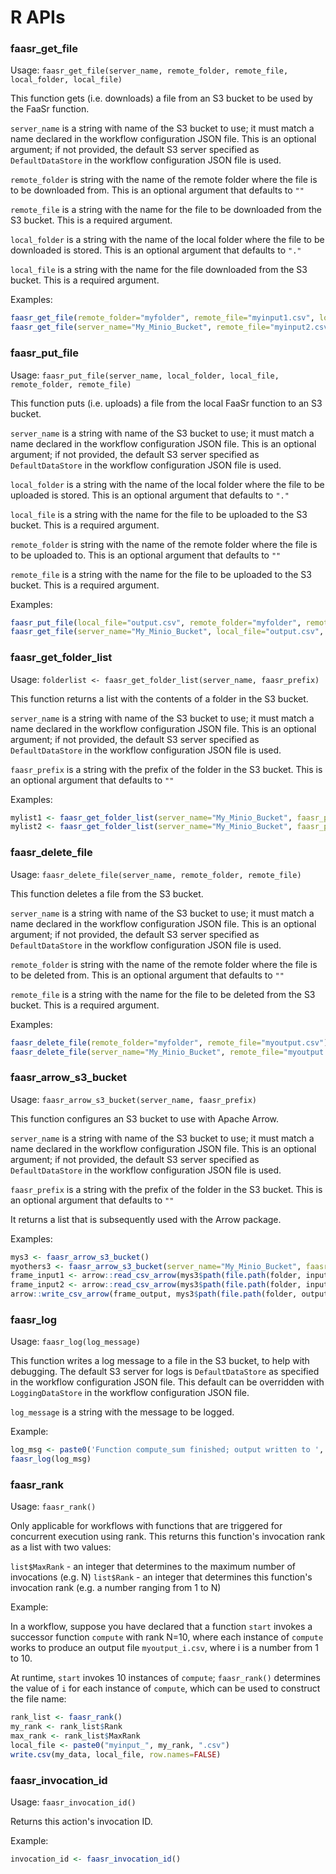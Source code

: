 # R APIs

### faasr_get_file

Usage: `faasr_get_file(server_name, remote_folder, remote_file, local_folder, local_file)`

This function gets (i.e. downloads) a file from an S3 bucket to be used by the FaaSr function.

`server_name` is a string with name of the S3 bucket to use; it must match a name declared in the workflow configuration JSON file.
This is an optional argument; if not provided, the default S3 server specified as `DefaultDataStore` in the workflow configuration JSON file is used.

`remote_folder` is string with the name of the remote folder where the file is to be downloaded from. This is an optional argument that defaults to `""`

`remote_file` is a string with the name for the file to be downloaded from the S3 bucket. This is a required argument.

`local_folder` is a string with the name of the local folder where the file to be downloaded is stored. This is an optional argument that defaults to `"."`

`local_file` is a string with the name for the file downloaded from the S3 bucket. This is a required argument.

Examples:

```r
faasr_get_file(remote_folder="myfolder", remote_file="myinput1.csv", local_file="input1.csv")
faasr_get_file(server_name="My_Minio_Bucket", remote_file="myinput2.csv", local_file="input2.csv")
```

### faasr_put_file

Usage: `faasr_put_file(server_name, local_folder, local_file, remote_folder, remote_file)`

This function puts (i.e. uploads) a file from the local FaaSr function to an S3 bucket.

`server_name` is a string with name of the S3 bucket to use; it must match a name declared in the workflow configuration JSON file.
This is an optional argument; if not provided, the default S3 server specified as `DefaultDataStore` in the workflow configuration JSON file is used.

`local_folder` is a string with the name of the local folder where the file to be uploaded is stored. This is an optional argument that defaults to `"."`

`local_file` is a string with the name for the file to be uploaded to the S3 bucket. This is a required argument.

`remote_folder` is string with the name of the remote folder where the file is to be uploaded to. This is an optional argument that defaults to `""`

`remote_file` is a string with the name for the file to be uploaded to the S3 bucket. This is a required argument.


Examples:

```r
faasr_put_file(local_file="output.csv", remote_folder="myfolder", remote_file="myoutput.csv")
faasr_get_file(server_name="My_Minio_Bucket", local_file="output.csv", remote_file="myoutput.csv")
```

### faasr_get_folder_list

Usage: `folderlist <- faasr_get_folder_list(server_name, faasr_prefix)`

This function returns a list with the contents of a folder in the S3 bucket. 

`server_name` is a string with name of the S3 bucket to use; it must match a name declared in the workflow configuration JSON file.
This is an optional argument; if not provided, the default S3 server specified as `DefaultDataStore` in the workflow configuration JSON file is used.

`faasr_prefix` is a string with the prefix of the folder in the S3 bucket. This is an optional argument that defaults to `""`

Examples:

```r
mylist1 <- faasr_get_folder_list(server_name="My_Minio_Bucket", faasr_prefix="myfolder")
mylist2 <- faasr_get_folder_list(server_name="My_Minio_Bucket", faasr_prefix="myfolder/mysubfolder")
```

### faasr_delete_file

Usage: `faasr_delete_file(server_name, remote_folder, remote_file)`

This function deletes a file from the S3 bucket.

`server_name` is a string with name of the S3 bucket to use; it must match a name declared in the workflow configuration JSON file.
This is an optional argument; if not provided, the default S3 server specified as `DefaultDataStore` in the workflow configuration JSON file is used.

`remote_folder` is string with the name of the remote folder where the file is to be deleted from. This is an optional argument that defaults to `""`

`remote_file` is a string with the name for the file to be deleted from the S3 bucket. This is a required argument.

Examples:

```r
faasr_delete_file(remote_folder="myfolder", remote_file="myoutput.csv")
faasr_delete_file(server_name="My_Minio_Bucket", remote_file="myoutput.csv")
```

### faasr_arrow_s3_bucket

Usage: `faasr_arrow_s3_bucket(server_name, faasr_prefix)`

This function configures an S3 bucket to use with Apache Arrow.

`server_name` is a string with name of the S3 bucket to use; it must match a name declared in the workflow configuration JSON file.
This is an optional argument; if not provided, the default S3 server specified as `DefaultDataStore` in the workflow configuration JSON file is used.

`faasr_prefix` is a string with the prefix of the folder in the S3 bucket. This is an optional argument that defaults to `""`

It returns a list that is subsequently used with the Arrow package.

Examples:

```r
mys3 <- faasr_arrow_s3_bucket()
myothers3 <- faasr_arrow_s3_bucket(server_name="My_Minio_Bucket", faasr_prefix="myfolder")
frame_input1 <- arrow::read_csv_arrow(mys3$path(file.path(folder, input1)))
frame_input2 <- arrow::read_csv_arrow(mys3$path(file.path(folder, input2)))
arrow::write_csv_arrow(frame_output, mys3$path(file.path(folder, output)))
```

### faasr_log

Usage: `faasr_log(log_message)`

This function writes a log message to a file in the S3 bucket, to help with debugging.
The default S3 server for logs is `DefaultDataStore` as specified in the workflow configuration JSON file.
This default can be overridden with `LoggingDataStore` in  the workflow configuration JSON file.

`log_message` is a string with the message to be logged.

Example:

```r
log_msg <- paste0('Function compute_sum finished; output written to ', folder, '/', output, ' in default S3 bucket')
faasr_log(log_msg)
```

### faasr_rank

Usage: `faasr_rank()`

Only applicable for workflows with functions that are triggered for concurrent execution using rank.
This returns this function's invocation rank as a list with two values:

`list$MaxRank` - an integer that determines to the maximum number of invocations (e.g. N)
`list$Rank` - an integer that determines this function's invocation rank (e.g. a number ranging from 1 to N)

Example:

In a workflow, suppose you have declared that a function `start` invokes a successor function `compute` with rank N=10, where each instance of `compute` works to produce an output file `myoutput_i.csv`, where i is a number from 1 to 10.

At runtime, `start` invokes 10 instances of `compute`; `faasr_rank()` determines the value of `i` for each instance of `compute`, which can be used to construct the file name:

```r
rank_list <- faasr_rank()
my_rank <- rank_list$Rank
max_rank <- rank_list$MaxRank
local_file <- paste0("myinput_", my_rank, ".csv")
write.csv(my_data, local_file, row.names=FALSE)

```

### faasr_invocation_id

Usage: `faasr_invocation_id()`

Returns this action's invocation ID.

Example:

```r
invocation_id <- faasr_invocation_id()
```
